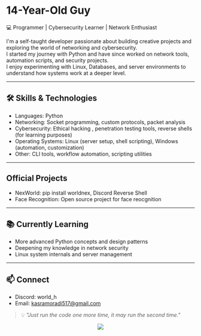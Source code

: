 # 14-Year-Old Guy

💻 Programmer | Cybersecurity Learner | Network Enthusiast  

I'm a self-taught developer passionate about building creative projects and exploring the world of networking and cybersecurity.  
I started my journey with Python and have since worked on network tools, automation scripts, and security projects.  
I enjoy experimenting with Linux, Databases, and server environments to understand how systems work at a deeper level.  

---

## 🛠️ Skills & Technologies  
- Languages: Python  
- Networking: Socket programming, custom protocols, packet analysis  
- Cybersecurity: Ethical hacking , penetration testing tools, reverse shells (for learning purposes)  
- Operating Systems: Linux (server setup, shell scripting), Windows (automation, customization)  
- Other: CLI tools, workflow automation, scripting utilities
---
## Official Projects
- NexWorld: pip install worldnex, Discord Reverse Shell
- Face Recognition: Open source project for face reocgnition
---
## 📚 Currently Learning  
- More advanced Python concepts and design patterns  
- Deepening my knowledge in network security  
- Linux system internals and server management  

---

## 📫 Connect  
- Discord: world_h
- Email: kasramoradi517@gmail.com  

> 💡 _"Just run the code one more time, it may run the second time."_  

<p align="center">
<img align="center" src="https://i.pinimg.com/originals/e9/ea/34/e9ea347d7bc199e10ac7f1592ce8abe5.gif">
